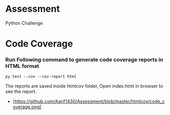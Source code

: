 # Assessment
Python Challenge

# Code Coverage
### Run Following command to generate code coverage reports in HTML format
    py.test --cov --cov-report html
The reports are saved inside htmlcov folder, Open index.html in browser to see the report.
- [https://github.com/Aarif1430/Assessment/blob/master/htmlcov/code_coverage.png]
